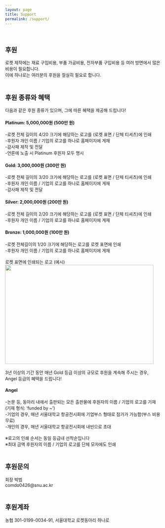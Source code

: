 ```yaml
---
layout: page
title: Support
permalink: /support/
---
```

<br/>
<h2>후원</h2>
로켓 제작에는 재료 구입비용, 부품 가공비용, 전자부품 구입비용 등 여러 방면에서 많은 비용이 필요합니다. <br/>
이에 하나로는 여러분의 후원을 절실히 필요로 합니다.<br/><br/>

<h2>후원 종류와 혜택</h2>
다음과 같은 후원 종류가 있으며, 그에 따른 혜택을 제공해 드립니다!<br/>


<h4> Platinum: 5,000,000원 (500만 원) </h4>
-로켓 전체 길이의 4/20 크기에 해당하는 로고를 (로켓 표면 / 단체 티셔츠)에 인쇄<br/>
-후원자 개인 이름 / 기업의 로고를 하나로 홈페이지에 게재<br/>
-감사패 제작 및 전달<br/>
-언론에 노출 시 Platinum 후원자 모두 명시<br/>

<h4> Gold: 3,000,000원 (300만 원)</h4>
-로켓 전체 길이의 3/20 크기에 해당하는 로고를 (로켓 표면 / 단체 티셔츠)에 인쇄<br/>
-후원자 개인 이름 / 기업의 로고를 하나로 홈페이지에 게재<br/>
-감사패 제작 및 전달<br/>

<h4> Silver: 2,000,000원 (200만 원)</h4>
-로켓 전체 길이의 2/20 크기에 해당하는 로고를 (로켓 표면 / 단체 티셔츠)에 인쇄<br/>
-후원자 개인 이름 / 기업의 로고를 하나로 홈페이지에 게재<br/>

<h4>Bronze: 1,000,000원 (100만 원)</h4>
-로켓 전체길이의 1/20 크기에 해당하는 로고를 로켓 표면에 인쇄<br/>
-후원자 개인 이름 / 기업의 로고를 하나로 홈페이지에 게재<br/>
<br/>로켓 표면에 인쇄되는 로고 (예시)<br/>
<img src="https://github.com/hsb6350/hanaro.github.io/blob/master/assets/logo/rocket_mark.JPG?raw=true" width="480" height="320" /><br/><br/>
3년 이상의 기간 동안 매년 Gold 등급 이상의 규모로 후원을 계속해 주시는 경우, Angel 등급의 혜택을 드립니다!<br/>

<h4>Angel</h4>
-논문 등, 동아리 내에서 출판되는 모든 출판물에 후원자의 이름 / 기업의 로고를 기재(기재 형식: ‘funded by ~’)<br/>
-기업의 경우, 매년 서울대학교 항공전시회에 기업부스 형태로 참가가 가능함(부스 비용 무료)<br/>
-개인의 경우, 매년 서울대학교 항공전시회에 내빈으로 초대
<br/><br/>
※로고의 인쇄 순서는 동일 등급내 선착순입니다<br/>
※최대 금액 후원자의 이름 / 기업의 로고를 단체 모자에도 인쇄<br/><br/>

<h2>후원문의</h2>
회장 박범<br/>
comdo0426@snu.ac.kr<br/><br/>
<h2>후원계좌</h2>
농협 301-0199-0034-91, 서울대학교 로켓동아리 하나로

